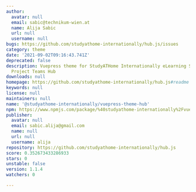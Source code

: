 ```yaml
---
author:
  avatar: null
  email: sabic@technikum-wien.at
  name: Alija Sabic
  url: null
  username: null
bugs: https://github.com/studyathome-internationally/hub.js/issues
category: theme
date: '2021-09-02T09:16:43.741Z'
deprecated: false
description: Vuepress theme for StudyATHome Internationally eLearning Sharing & Virtual
  Project Teams Hub
downloads: null
homepage: https://github.com/studyathome-internationally/hub.js#readme
keywords: null
license: null
maintainers: null
name: '@studyathome-internationally/vuepress-theme-hub'
npm: https://www.npmjs.com/package/%40studyathome-internationally%2Fvuepress-theme-hub
publisher:
  avatar: null
  email: sabic.alija@gmail.com
  name: null
  url: null
  username: alija
repository: https://github.com/studyathome-internationally/hub.js
score: 0.352673433286933
stars: 0
unstable: false
version: 1.1.4
watchers: 0

---
```


